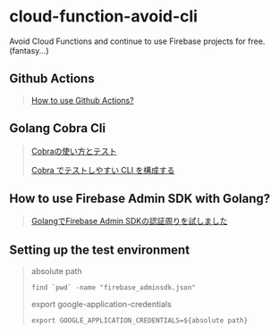 # cloud-function-avoid-cli
Avoid Cloud Functions and continue to use Firebase projects for free.  (fantasy...)


## Github Actions
> [How to use Github Actions?](https://developer.yukimonkey.com/article/20200422/)

## Golang Cobra Cli 
> [Cobraの使い方とテスト](https://text.baldanders.info/golang/using-and-testing-cobra/)
> 
> [Cobra でテストしやすい CLI を構成する](https://zenn.dev/spiegel/articles/20201018-cli-with-cobra-and-golang)

## How to use Firebase Admin SDK with Golang?
> [GolangでFirebase Admin SDKの認証周りを試しました](https://qiita.com/nisitanisubaru/items/3ff4e0b08b20700f408c)

## Setting up the test environment
> absolute path
> ```shell
> find `pwd` -name "firebase_adminsdk.json"
> ```
> 
> export google-application-credentials
> ```shell
> export GOOGLE_APPLICATION_CREDENTIALS=${absolute path}
> ```